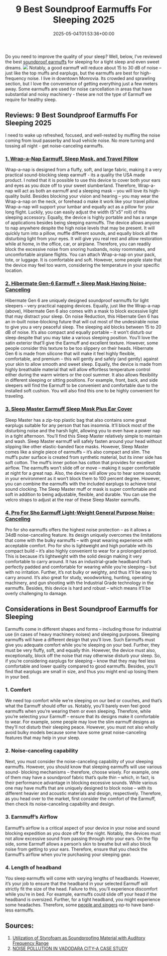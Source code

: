 ﻿---
layout: post
title: 9 Best Soundproof Earmuffs For Sleeping 2025
date: '2025-05-04T01:53:36+00:00'
categories:
- Soundproofing
tags: []
slug: /best-soundproof-earmuffs-for-sleeping/
lastmod: 2025-05-07T12:21:25+03:00
---

Do you need to improve the quality of your sleep? Well, below, I’ve reviewed the best
[soundproof earmuffs](https://patents.google.com/patent/US9585792B2/en)
for sleeping for a tight sleep and even sweet dreams.
![](/assets/img/img/)
Notably, a good earmuff will reduce about 15 to 30 dB of noise – just like the top muffs and earplugs, but the earmuffs are best for high-frequency noise.
I live in downtown Monrovia. Its crowded and sprawling section, but I love the convenience of getting everything just a few meters away.
Some earmuffs are used for noise cancellation in areas that have substantial and noisy machinery - these are not the type of Earmuff we require for healthy sleep.
## Reviews: 9 Best Soundproof Earmuffs For Sleeping 2025
I need to wake up refreshed, focused, and well-rested by muffing the noise coming from loud passerby and loud vehicle noise. No more turning and tossing all night - get noise-canceling earmuffs.
### [1. Wrap-a-Nap Earmuff, Sleep Mask, and Travel Pillow](https://www.amazon.com/dp/B00ZTC56O4/?tag=p-policy-20)

Wrap-a-nap is designed from a fluffy, soft, and large fabric, making it a very practical sound-blocking sleep earmuff - its a quality the USA made product. I noted that it is possible to use this device to cover both your ears and eyes as you doze off to your sweet slumberland.
Therefore, Wrap-a-nap will act as both an earmuff and a sleeping mask – you will love its high-quality build. Besides blocking your vision and hearing – you may wear the Wrap-a-nap on the neck, or forehead o make it work like your travel pillow.
Wrap-a-nap will support your lumbar and equally act as a pillow for your long flight. Luckily, you can easily adjust the width (5”x5” roll) of this sleeping accessory. Equally, the device is highly portable and has a range of applications besides being sleeping earmuffs.
The device allows anyone to nap anywhere despite the high noise levels that may be present. It will quickly turn into a pillow, muffle different sounds, and equally block all the disturbing light from your eyes.
It will give you real rest and allow restoration while at home, in the office, car, or airplane. Therefore, you can readily block the excessive noise from snoring husbands, noisy roommates, and uncomfortable airplane flights.
You can attach Wrap-a-nap on your pack, tote, or luggage. It is comfortable and soft. However, some people state that the device may feel too warm, considering the temperature in your specific location.
### [2. Hibermate Gen-6 Earmuff + Sleep Mask Having Noise-Canceling](https://www.amazon.com/dp/B07DHD4HPQ/?tag=p-policy-20)

Hibermate Gen 6 are uniquely designed soundproof earmuffs for light sleepers – very practical napping devices. Equally, just like the Wrap-a-nap (above), Hibermate Gen 6 also comes with a mask to block excessive light that may distract your sleep.
On noise Reduction, this Hibernate Gen 6 has an in-built noise-blocking future that will cut most of the undesirable noise to give you a very peaceful sleep. The sleeping aid blocks between 15 to 20 dB of noise.
It’s also compact and equally portable – it won’t disturb our sleep despite that you may take a various sleeping position. You’ll love the satin exterior that’ll give the Earmuff and excellent texture. However, some people consider this texture to be too slippery on their heads.
Hibernate Gen 6 is made from silicone that will make it feel highly flexible, comfortable, and premium – this will gently and safely (and gently) against your skin to allow smooth and sweet sleep. Equally, the device is made from highly breathable material that will allow effortless temperature control either during the warm winters or the cool summer.
It also allows flexibility in different sleeping or sitting positions. For example, front, back, and side sleepers will find the Earmuff to be convenient and comfortable due to the installed soft cushion. You will also find this one to be highly convenient for traveling.
### [3. Sleep Master Earmuff Sleep Mask Plus Ear Cover](https://www.amazon.com/dp/B0015NZ6FK/?tag=p-policy-20)

Sleep Master has a zip-top plastic bag that also contains some great earplugs suitable for any person that has insomnia. It’ll block most of the disturbing noise and the harsh light, allowing you to even have a power nap in a tight afternoon.
You’ll find this Sleep Master relatively simple to maintain and wash. Sleep Master earmuff will safely fasten around your head without slipping like other elastic-banded face masks.
However, Sleep Master comes like a single piece of earmuffs – it’s also compact and slim. The muff’s puter surface is created from synthetic material, but its inner side has soft cotton. The muff’s inner potion has cotton that provides for excellent airflow.
The earmuffs won’t slide off or move – making it super comfortable at night for a great nap. Also, the device will allow you to hear some sounds in your environment as it won’t block them to 100 percent degree.
However, you can combine the earmuffs with the included earplugs to achieve total sound clocking.
The Sleep Master muff or mask is super comfortable and soft in addition to being adjustable, flexible, and durable. You can use the velcro straps to adjust at the rear of these Sleep Master earmuffs.

### [4. Pro For Sho Earmuff Light-Weight General Purpose Noise-Canceling](https://www.amazon.com/dp/B017RZ45F6/?tag=p-policy-20)

Pro for sho earmuffs offers the highest noise protection – as it allows a 34dB noise-canceling feature. Its design uniquely overcomes the limitations that come with the bulky earmuffs – with great wearing experience with acceptable comfort.
Pro for sho is lightweight and high portable with its compact build – it’s also highly convenient to wear for a prolonged period. This is because it’s lightweight with the solid design making it very comfortable to carry around.
It has an industrial-grade headband that’s perfectly padded and comfortable for wearing while you’re sleeping – but with no irritation. Further, it’s not bulky or weighty, and thus it’ll be easy to carry around.
It’s also great for study, woodworking, hunting, operating machinery, and gun shooting with the Industrial Grade technology in the earmuffs. Besides, this device is hard and robust – which means it’ll be overly challenging to damage.
## Considerations in Best Soundproof Earmuffs for Sleeping
Earmuffs come in different shapes and forms – including those for industrial use (in cases of heavy machinery noises) and sleeping purposes. Sleeping earmuffs will have a different design that you’ll love.
Such Earmuffs must give you adequate comfort while you’re sleeping on your bed. Further, they must be very fluffy, soft, and equally thin. However, the device must also, exceptionally, block off the noise that may otherwise disturb your sleep.
So, if you’re considering earplugs for sleeping – know that they may feel less comfortable and lower quality compared to good earmuffs. Besides, you’ll find that earplugs are small in size, and thus you might end up losing them in your bed.
### 1. Comfort
We need top comfort while we’re sleeping on our bed or couches, and that’s what the Earmuff should offer us. Notably, you’ll barely even feel good earmuffs when you’re wearing them or even sleeping.
Therefore, while you’re selecting your Earmuff – ensure that its designs make it comfortable to wear. For example, some people may love the slim earmuff designs as they’ll not disturb their sleeping peace.
However, you must not also wholly avoid bulky models because some have some great noise-canceling features that may help in your sleep.
### 2. Noise-canceling capability
Next, you must consider the noise-canceling capability of your sleeping earmuffs. However, you should know that sleeping earmuffs will use various sound- blocking mechanisms – therefore, choose wisely.
For example, one of them may have a soundproof fabric that’s quite thin – which, in fact, is their performance advantage in blocking excessive sounds.
While various one may have muffs that are uniquely designed to block noise – with its different heavier and acoustic materials and design, respectively.
Therefore, as you head over to the market, first consider the comfort of the Earmuff, then check its noise-canceling capability and design.
### 3. Earnmuff’s Airflow
Earmuff’s airflow is a critical aspect of your device in your noise and sound blocking expedition as you doze off for the night. Notably, the devices must not allow excessive sound from passing through into your ears.
On the flip side, some Earmuff allows a person’s skin to breathe but will also block noise from getting to your ears. Therefore, ensure that you check the Earmuff’s airflow when you’re purchasing your sleeping gear.
### 4. Length of headband
You sleep earmuffs will come with varying lengths of headbands. However, it’s your job to ensure that the headband in your selected Earmuff will strictly fit the size of the head. Failure to this, you’ll experience discomfort while you’re in bed.
For example, earmuffs could slide off your head if the headband is oversized. Further, for a tight headband, you might experience some headaches. Therefore, some
[people and singers](https://pestpolicy.com/best-throat-lozenges-for-singers/)
op-to have band-less earmuffs.
## Sources:
1. [Utilization of Styrofoam as Soundproofing Material with Auditory Frequency Range](http://journal.fkm.ui.ac.id/kesmas/article/view/2633)
2. [NOISE POLLUTION IN VADODARA CITY-A CASE STUDY](http://www.ijaerd.co.in/papers/finished_papers/NOISE%20POLLUTION%20IN%20VADODARA%20CITY%20-%20A%20CASE%20STUDY-35861.pdf)